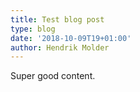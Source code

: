```yaml
---
title: Test blog post
type: blog
date: '2018-10-09T19+01:00'
author: Hendrik Molder
---
```


Super good content.
